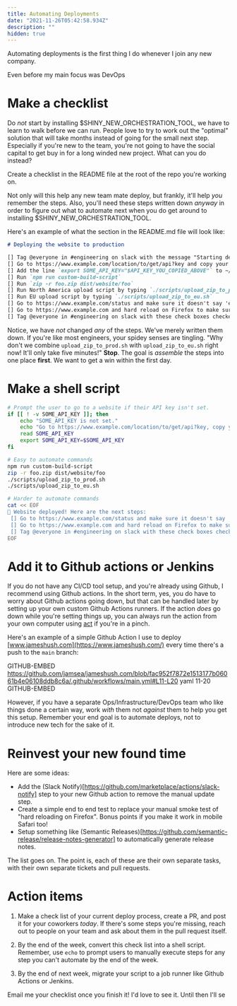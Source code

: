 ```yaml
---
title: Automating Deployments
date: "2021-11-26T05:42:58.934Z"
description: ""
hidden: true
---
```


Automating deployments is the first thing I do whenever I join any new company.

Even before my main focus was DevOps

# Make a checklist

Do _not_ start by installing $SHINY_NEW_ORCHESTRATION_TOOL, we have to learn to walk before we can run. People love to try to work out the "optimal" solution that will take months instead of going for the small next step. Especially if you're new to the team, you're not going to have the social capital to get buy in for a long winded new project. What can you do instead?

Create a checklist in the README file at the root of the repo you're working on.

Not only will this help any new team mate deploy, but frankly, it'll help _you_ remember the steps. Also, you'll need these steps written down _anyway_ in order to figure out what to automate next when you do get around to installing $SHINY_NEW_ORCHESTRATION_TOOL.

Here's an example of what the section in the README.md file will look like:

```md
# Deploying the website to production

[] Tag @everyone in #engineering on slack with the message "Starting deploy now 🚀"
[] Go to https://www.example.com/location/to/get/api?key and copy your API key.
[] Add the line `export SOME_API_KEY="$API_KEY_YOU_COPIED_ABOVE"` to ~/.zshrc on your computer.
[] Run `npm run custom-build-script`
[] Run `zip -r foo.zip dist/website/foo`
[] Run North America upload script by typing `./scripts/upload_zip_to_prod.sh`
[] Run EU upload script by typing `./scripts/upload_zip_to_eu.sh`
[] Go to https://www.example.com/status and make sure it doesn't say 'error'.
[] Go to https://www.example.com and hard reload on Firefox to make sure it works.
[] Tag @everyone in #engineering on slack with these check boxes checked.
```

Notice, we have _not_ changed _any_ of the steps. We've merely written them down. If you're like most engineers, your spidey senses are tingling. "Why don't we combine `upload_zip_to_prod.sh` with `upload_zip_to_eu.sh` right now! It'll only take five minutes!" **Stop**. The goal is _assemble_ the steps into one place **first**. We want to get a win within the first day.

# Make a shell script

```bash
# Prompt the user to go to a website if their API key isn't set.
if [[ ! -v SOME_API_KEY ]]; then
    echo "SOME_API_KEY is not set."
    echo "Go to https://www.example.com/location/to/get/api?key, copy your API key and paste it below:"
    read SOME_API_KEY
    export SOME_API_KEY=$SOME_API_KEY
fi

# Easy to automate commands
npm run custom-build-script
zip -r foo.zip dist/website/foo
./scripts/upload_zip_to_prod.sh
./scripts/upload_zip_to_eu.sh

# Harder to automate commands
cat << EOF
🎉 Website deployed! Here are the next steps:
 [] Go to https://www.example.com/status and make sure it doesn't say 'error'.
 [] Go to https://www.example.com and hard reload on Firefox to make sure it works.
 [] Tag @everyone in #engineering on slack with these check boxes checked.
EOF
```

# Add it to Github actions or Jenkins

If you do not have any CI/CD tool setup, and you're already using Github, I recommend using Github actions. In the short term, yes, you do have to worry about Github actions going down, but that can be handled later by setting up your own custom Github Actions runners. If the action _does_ go down while you're setting things up, you can always run the action from your own computer using [act](https://github.com/nektos/act) if you're in a pinch.

Here's an example of a simple Github Action I use to deploy [www.jameshush.com](https://www.jameshush.com/) every time there's a push to the `main` branch:

GITHUB-EMBED https://github.com/jamsea/jameshush.com/blob/fac952f7872e1513177b06061b4e06108ddb8c6a/.github/workflows/main.yml#L11-L20 yaml 11-20 GITHUB-EMBED

However, if you have a separate Ops/Infrastructure/DevOps team who like things done a certain way, work _with_ them not _against_ them to help you get this setup.
Remember your end goal is to automate deploys, not to introduce new tech for the sake of it.

# Reinvest your new found time

Here are some ideas:

- Add the (Slack Notify)[https://github.com/marketplace/actions/slack-notify] step to your new Github action to remove the manual update step.
- Create a simple end to end test to replace your manual smoke test of "hard reloading on Firefox". Bonus points if you make it work in mobile Safari too!
- Setup something like (Semantic Releases)[https://github.com/semantic-release/release-notes-generator] to automatically generate release notes.

The list goes on. The point is, each of these are their own separate tasks, with their own separate tickets and pull requests.

# Action items

1. Make a check list of your current deploy process, create a PR, and post it for your coworkers _today_. If there's some steps you're missing, reach out to people on your team and ask about them in the pull request itself.

2. By the end of the week, convert this check list into a shell script. Remember, use `echo` to prompt users to manually execute steps for any step you can't automate by the end of the week.

3. By the end of next week, migrate your script to a job runner like Github Actions or Jenkins.

Email me your checklist once you finish it! I'd love to see it. Until then I'll se
